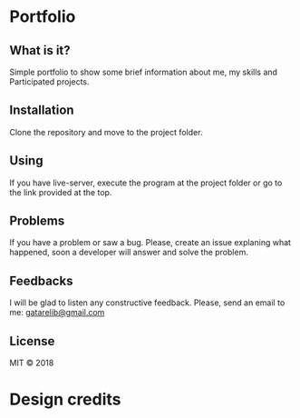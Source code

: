 # Portfolio

## What is it?

Simple portfolio to show some brief information about me, my skills and Participated projects.

## Installation

Clone the repository and move to the project folder.

## Using

If you have live-server, execute the program at the project folder or go to the link provided at the top.

## Problems

If you have a problem or saw a bug. Please, create an issue explaning what happened, soon a developer will answer and solve the problem.

## Feedbacks

I will be glad to listen any constructive feedback. Please, send an email to me: gatarelib@gmail.com

## License

MIT © 2018

# Design credits



